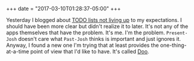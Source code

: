 +++
date = "2017-03-10T01:28:37-05:00"
+++

Yesterday I blogged about [TODO lists not living up](/posts/TODO-fails/) to my expectations. I should have been more clear but didn't realize it to later. It's not any of the apps themselves that have the problem. It's me. I'm the problem. `Present-Josh` doesn't care what `Past-Josh` thinks is important and just ignores it. Anyway, I found a new one I'm trying that at least provides the one-thing-at-a-time point of view that I'd like to have. It's called [Doo](https://getdooapp.com).
